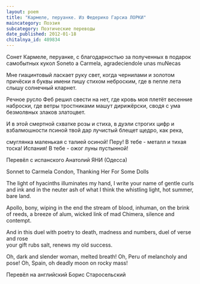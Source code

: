 ```yaml
---
layout: poem
title: "Кармеле, перуанке. Из Федерико Гарсиа ЛОРКИ"
maincategory: Поэзия
subcategory: Поэтические переводы
date_published: 2012-01-18
chitalnya_id: 489834
---
```




Сонет Кармеле, перуанке,
с благодарностью за полученных в подарок самобытных кукол
Soneto a Carmela, agradeciendole unas muNecas

Мне гиацинтовый ласкает руку свет,
когда чернилами и золотом причёски
я буквы имени пишу стихом неброским,
где в пепле лета слышу солнечный кларнет.

Речное русло Феб решил свести на нет,
где кровь моя плетёт весенние наброски,
где ветры тростниками машут дирижёрски,
сводя с ума безмолвных злаков златоцвет.

И в этой смертной схватке розы и стиха,
в дуэли строгих цифр и взбалмошности псиной
твой дар лучистый блещет щедро, как река,

смуглянка маленькая с талией осиной!
Перу! В тебе - металл и тихая тоска!
Испания! В тебе - ожог луны пустынной!

Перевёл с испанского Анатолий ЯНИ (Одесса)

Sonnet to Carmela Condon, Thanking Her For Some Dolls 

The light of hyacinths illuminates my hand,
I write your name of gentle curls and ink
and in the neuter ash of what I think
the whistling light, hot summer, bare land.

Apollo, bony, wiping in the end
the stream of blood, inhuman, on the brink
of reeds, a breeze of alum, wicked link
of mad Chimera, silence and contempt.

And in this duel with poetry to death,
madness and numbers, duel of verse and rose      
your gift rubs salt, renews my old success.

Oh, dark and slender woman, melted breath!
Oh, Peru of melancholy and pose!
Oh, Spain, oh deadly moon on rocky mass!

Перевёл на английский Борис Старосельский






